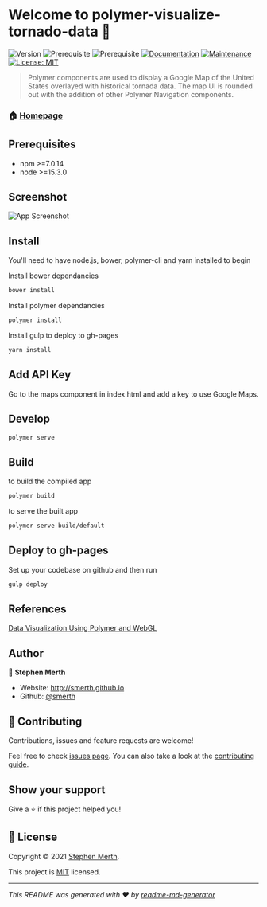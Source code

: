 # Welcome to polymer-visualize-tornado-data 👋

![Version](https://img.shields.io/badge/version-1.0.0-blue.svg?cacheSeconds=2592000)
![Prerequisite](https://img.shields.io/badge/npm-%3E%3D7.0.14-blue.svg)
![Prerequisite](https://img.shields.io/badge/node-%3E%3D15.3.0-blue.svg)
[![Documentation](https://img.shields.io/badge/documentation-yes-brightgreen.svg)](https://github.com/smerth/polymer-visualize-tornado-data#readme)
[![Maintenance](https://img.shields.io/badge/Maintained%3F-yes-green.svg)](https://github.com/smerth/polymer-visualize-tornado-data/graphs/commit-activity)
[![License: MIT](https://img.shields.io/github/license/smerth/polymer-visualize-tornado-data)](https://github.com/smerth/polymer-visualize-tornado-data/blob/master/LICENSE)

> Polymer components are used to display a Google Map of the United States overlayed with historical tornada data. The map UI is rounded out with the addition of other Polymer Navigation components.

### 🏠 [Homepage](https://github.com/smerth/polymer-visualize-tornado-data#readme)

## Prerequisites

- npm >=7.0.14
- node >=15.3.0

## Screenshot

![App Screenshot](https://raw.githubusercontent.com/smerth/polymer-visualize-tornado-data/master/screenshot.png)

## Install

You'll need to have node.js, bower, polymer-cli and yarn installed to begin

Install bower dependancies

```bash
bower install
```

Install polymer dependancies

```bash
polymer install
```

Install gulp to deploy to gh-pages

```bash
yarn install
```

## Add API Key

Go to the maps component in index.html and add a key to use Google Maps.

## Develop

```bash
polymer serve
```

## Build

to build the compiled app

```bash
polymer build
```

to serve the built app

```bash
polymer serve build/default
```

## Deploy to gh-pages

Set up your codebase on github and then run

```bash
gulp deploy
```

## References

[Data Visualization Using Polymer and WebGL](https://codelabs.developers.google.com/codelabs/polymer-webgl/index.html?index=..%2F..%2Findex#0)

## Author

👤 **Stephen Merth**

- Website: http://smerth.github.io
- Github: [@smerth](https://github.com/smerth)

## 🤝 Contributing

Contributions, issues and feature requests are welcome!

Feel free to check [issues page](https://github.com/smerth/polymer-visualize-tornado-data/issues). You can also take a look at the [contributing guide](https://github.com/smerth/polymer-visualize-tornado-data/blob/master/CONTRIBUTING.md).

## Show your support

Give a ⭐️ if this project helped you!

## 📝 License

Copyright © 2021 [Stephen Merth](https://github.com/smerth).

This project is [MIT](https://github.com/smerth/polymer-visualize-tornado-data/blob/master/LICENSE) licensed.

---

_This README was generated with ❤️ by [readme-md-generator](https://github.com/kefranabg/readme-md-generator)_
